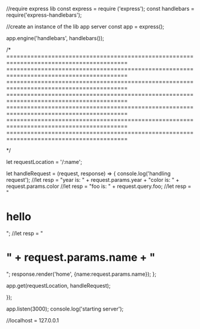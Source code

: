 //require express lib
const express = require ('express');
const handlebars = require('express-handlebars');

//create an instance of the lib app server
const app = express();

app.engine('handlebars', handlebars());



/*	=========================================================================================
	=========================================================================================
	=========================================================================================
	=========================================================================================
	=========================================================================================	
	=========================================================================================
	=========================================================================================

*/


let requestLocation = '/:name';

let handleRequest = (request, response) => {
	console.log('handling request');
	//let resp = "year is: " + request.params.year + "color is: " + request.params.color
	//let resp = "foo is: " + request.query.foo;
	//let resp = "<html><body><h1>hello</h1></body></html>";
	//let resp = "<html><body><h1>" + request.params.name + "</h1></body></html>";
	response.render('home', {name:request.params.name});
};

app.get(requestLocation, handleRequest);

});

app.listen(3000);
console.log('starting server');

//localhost = 127.0.0.1
